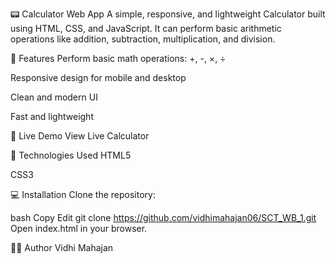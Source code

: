 📟 Calculator Web App
A simple, responsive, and lightweight Calculator built using HTML, CSS, and JavaScript. It can perform basic arithmetic operations like addition, subtraction, multiplication, and division.

🌟 Features
Perform basic math operations: +, -, ×, ÷

Responsive design for mobile and desktop

Clean and modern UI

Fast and lightweight

🚀 Live Demo
View Live Calculator

📂 Technologies Used
HTML5

CSS3


💻 Installation
Clone the repository:

bash
Copy
Edit
git clone https://github.com/vidhimahajan06/SCT_WB_1.git
Open index.html in your browser.

👩‍💻 Author
Vidhi Mahajan
